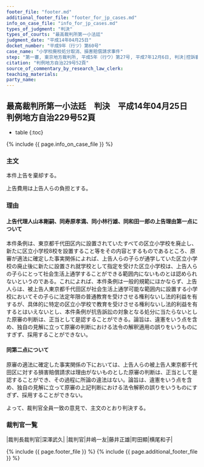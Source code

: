 ```yaml
---
footer_file: "footer.md"
additional_footer_file: "footer_for_jp_cases.md"
info_on_case_file: "info_for_jp_cases.md"
types_of_judgment: "判決"
types_of_courts: "最高裁判所第一小法廷"
judgment_date: "平成14年04月25日"
docket_number: "平成9年（行ツ）第60号"
case_name: "小学校廃校処分取消、損害賠償請求事件"
step: "第一審, 東京地方裁判所, 平成5年（行ウ）第27号, 平成7年12月6日, 判決|控訴審, 東京高等裁判所, 平成7年（行コ）第164号平成8年11月27日, 判決"
citation: "判例地方自治229号52頁"
source_of_commentary_by_research_law_clerk:
teaching_materials:
party_name:
---
```


## 最高裁判所第一小法廷　判決　平成14年04月25日　判例地方自治229号52頁

* table
{:toc}

{% include {{ page.info_on_case_file }} %}






### 主文



本件上告を棄却する。

上告費用は上告人らの負担とする。





### 理由



#### 上告代理人山本剛嗣、同寿原孝満、同小林行雄、同和田一郎の上告理由第一点について

本件条例は、東京都千代田区内に設置されていたすべての区立小学校を廃止し、新たに区立小学校8校を設置すること等をその内容とするものであるところ、原審が適法に確定した事実関係によれば、上告人らの子らが通学していた区立小学校の廃止後に新たに設置され就学校として指定を受けた区立小学校は、上告人らの子らにとって社会生活上通学することができる範囲内にないものとは認められないというのである。これによれば、本件条例は一般的規範にほかならず、上告人らは、被上告人東京都千代田区が社会生活上通学可能な範囲内に設置する小学校においてその子らに法定年限の普通教育を受けさせる権利ないし法的利益を有するが、具体的に特定の区立小学校で教育を受けさせる権利ないし法的利益を有するとはいえないとし、本件条例が抗告訴訟の対象となる処分に当たらないとした原審の判断は、正当として是認することができる。論旨は、違憲をいう点を含め、独自の見解に立って原審の判断における法令の解釈適用の誤りをいうものにすぎず、採用することができない。

#### 同第二点について

原審の適法に確定した事実関係の下においては、上告人らの被上告人東京都千代田区に対する損害賠償請求は理由がないものとした原審の判断は、正当として是認することができ、その過程に所論の違法はない。論旨は、違憲をいう点を含め、独自の見解に立って原審の上記判断における法令解釈の誤りをいうものにすぎず、採用することができない。

よって、裁判官全員一致の意見で、主文のとおり判決する。

### 裁判官一覧

|裁判長裁判官|深澤武久|
|裁判官|井嶋一友|藤井正雄|町田顯|横尾和子|


{% include {{ page.footer_file }}  %}
{% include {{ page.additional_footer_file }}  %}
